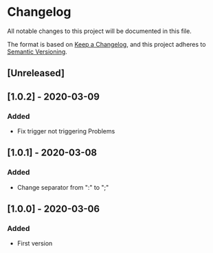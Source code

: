 # Changelog
All notable changes to this project will be documented in this file.

The format is based on [Keep a Changelog](https://keepachangelog.com/en/1.0.0/),
and this project adheres to [Semantic Versioning](https://semver.org/spec/v2.0.0.html).

## [Unreleased]

## [1.0.2] - 2020-03-09
### Added
- Fix trigger not triggering Problems 

## [1.0.1] - 2020-03-08
### Added
- Change separator from ":" to ";"

## [1.0.0] - 2020-03-06
### Added
- First version
